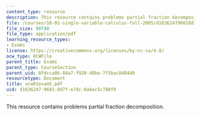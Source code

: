 ```yaml
---
content_type: resource
description: This resource contains problems partial fraction decomposition.
file: /courses/18-01-single-variable-calculus-fall-2005/d163624796018d7fe7dc6a6ac5c788f9_ocw01exam5.pdf
file_size: 90748
file_type: application/pdf
learning_resource_types:
- Exams
license: https://creativecommons.org/licenses/by-nc-sa/4.0/
ocw_type: OCWFile
parent_title: Exams
parent_type: CourseSection
parent_uid: 8fdcca86-88a7-f920-40be-7f3bac840440
resourcetype: Document
title: ocw01exam5.pdf
uid: d1636247-9601-8d7f-e7dc-6a6ac5c788f9
---
```

This resource contains problems partial fraction decomposition.